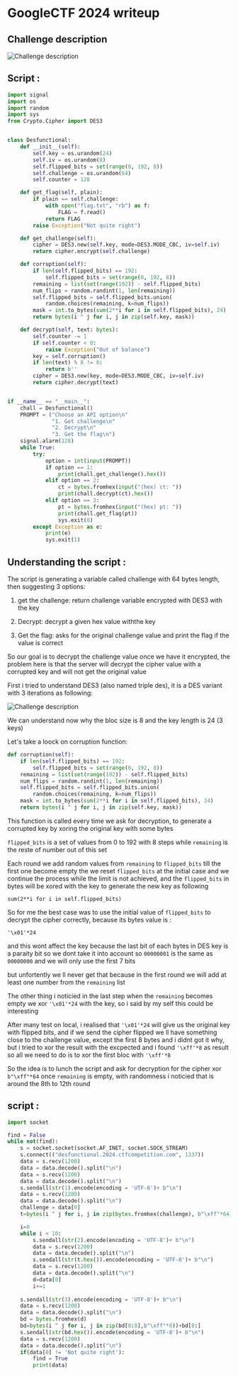 # GoogleCTF 2024 writeup

## Challenge description

![Challenge description](assets/Description.png)


## Script :

```python
import signal
import os
import random
import sys
from Crypto.Cipher import DES3


class Desfunctional:
    def __init__(self):
        self.key = os.urandom(24)
        self.iv = os.urandom(8)
        self.flipped_bits = set(range(0, 192, 8))
        self.challenge = os.urandom(64)
        self.counter = 128

    def get_flag(self, plain):
        if plain == self.challenge:
            with open("flag.txt", "rb") as f:
                FLAG = f.read()
            return FLAG
        raise Exception("Not quite right")

    def get_challenge(self):
        cipher = DES3.new(self.key, mode=DES3.MODE_CBC, iv=self.iv)
        return cipher.encrypt(self.challenge)

    def corruption(self):
        if len(self.flipped_bits) == 192:
            self.flipped_bits = set(range(0, 192, 8))
        remaining = list(set(range(192)) - self.flipped_bits)
        num_flips = random.randint(1, len(remaining))
        self.flipped_bits = self.flipped_bits.union(
            random.choices(remaining, k=num_flips))
        mask = int.to_bytes(sum(2**i for i in self.flipped_bits), 24)
        return bytes(i ^ j for i, j in zip(self.key, mask))

    def decrypt(self, text: bytes):
        self.counter -= 1
        if self.counter < 0:
            raise Exception("Out of balance")
        key = self.corruption()
        if len(text) % 8 != 0:
            return b''
        cipher = DES3.new(key, mode=DES3.MODE_CBC, iv=self.iv)
        return cipher.decrypt(text)


if __name__ == "__main__":
    chall = Desfunctional()
    PROMPT = ("Choose an API option\n"
              "1. Get challenge\n"
              "2. Decrypt\n"
              "3. Get the flag\n")
    signal.alarm(128)
    while True:
        try:
            option = int(input(PROMPT))
            if option == 1:
                print(chall.get_challenge().hex())
            elif option == 2:
                ct = bytes.fromhex(input("(hex) ct: "))
                print(chall.decrypt(ct).hex())
            elif option == 3:
                pt = bytes.fromhex(input("(hex) pt: "))
                print(chall.get_flag(pt))
                sys.exit(0)
        except Exception as e:
            print(e)
            sys.exit(1)
```

## Understanding the script :

The script is generating a variable called challenge with 64 bytes length, then suggesting 3 options:

1) get the challenge:
return challenge variable encrypted with DES3 with the key

2) Decrypt:
decrypt a given hex value withthe key

3) Get the flag:
asks for the original challenge value and print the flag if the value is correct


So our goal is to decrypt the challenge value once we have it encrypted, the problem here is that the server will decrypt the cipher value with a corrupted key and will not get the original value

First i tried to understand DES3 (also named triple des), it is a DES variant with 3 iterations as following:

![Challenge description](assets/triple_des.png)
 

We can understand now why the bloc size is 8 and the key length is 24 (3 keys)







Let's take a loock on corruption function:

```python
def corruption(self):
    if len(self.flipped_bits) == 192:
        self.flipped_bits = set(range(0, 192, 8))
    remaining = list(set(range(192)) - self.flipped_bits)
    num_flips = random.randint(1, len(remaining))
    self.flipped_bits = self.flipped_bits.union(
        random.choices(remaining, k=num_flips))
    mask = int.to_bytes(sum(2**i for i in self.flipped_bits), 24)
    return bytes(i ^ j for i, j in zip(self.key, mask))
```

This function is called every time we ask for decryption, to generate a corrupted key by xoring the original key with some bytes


`flipped_bits` is a set of values from 0 to 192 with 8 steps while `remaining` is the reste of number out of this set

Each round we add random values from `remaining` to `flipped_bits` till the first one become empty the we reset `flipped_bits` at the initial case and we continue the process while the limit is not achieved, and the `flipped_bits` in bytes will be xored with the key to generate the new key as following

```
sum(2**i for i in self.flipped_bits)
```


So for me the best case was to use the initial value of `flipped_bits` to decrypt the cipher correctly, because its bytes value is :

```
'\x01'*24
```

and this wont affect the key because the last bit of each bytes in DES key is a paraity bit so we dont take it into account so `00000001` is the same as `00000000` and we will only use the first 7 bits


but unfortently we ll never get that because in the first round we will add at least one number from the `remaining` list


The other thing i noticied in the last step when the `remaining` becomes empty we xor `'\x01'*24` with the key, so i said by my self this could be interesting


After many test on local, i realised that `'\x01'*24` will give us the original key with flipped bits, and if we
send the cipher flipped we ll have something close to the challenge value, except the first 8 bytes and i didnt got it why, but i tried to xor the result with the excpected and i found `'\xff'*8` as result so all we need to do is to xor the first bloc with `'\xff'*8`

So the idea is to lunch the script and ask for decryption for the cipher xor  `b"\xff"*64` once `remaining` is empty, with randomness i noticied that is around the 8th to 12th round

## script :
```python
import socket

find = False
while not(find):
	s = socket.socket(socket.AF_INET, socket.SOCK_STREAM)
	s.connect(("desfunctional.2024.ctfcompetition.com", 1337))
	data = s.recv(1200)
	data = data.decode().split("\n")
	data = s.recv(1200)
	data = data.decode().split("\n")
	s.sendall(str(1).encode(encoding = 'UTF-8')+ b"\n")
	data = s.recv(1200)
	data = data.decode().split("\n")
	challenge = data[0]
	t=bytes(i ^ j for i, j in zip(bytes.fromhex(challenge), b"\xff"*64))

	i=0
	while i < 10:
		s.sendall(str(2).encode(encoding = 'UTF-8')+ b"\n")
		data = s.recv(1200)
		data = data.decode().split("\n")
		s.sendall(str(t.hex()).encode(encoding = 'UTF-8')+ b"\n")
		data = s.recv(1200)
		data = data.decode().split("\n")
		d=data[0]
		i+=1
		
	s.sendall(str(3).encode(encoding = 'UTF-8')+ b"\n")
	data = s.recv(1200)
	data = data.decode().split("\n")
	bd = bytes.fromhex(d)
	bd=bytes(i ^ j for i, j in zip(bd[0:8],b"\xff"*8))+bd[8:]
	s.sendall(str(bd.hex()).encode(encoding = 'UTF-8')+ b"\n")
	data = s.recv(1200)
	data = data.decode().split("\n")
	if(data[0] != 'Not quite right'):
		find = True
		print(data)
```




 







